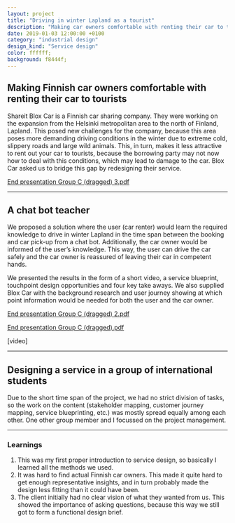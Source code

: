 ```yaml
---
layout: project
title: "Driving in winter Lapland as a tourist"
description: "Making car owners comfortable with renting their car to tourists with a chat bot by doing service design in a group of international students"
date: 2019-01-03 12:00:00 +0100
category: "industrial design"
design_kind: "Service design"
color: ffffff;
background: f8444f;
---
```


## Making Finnish car owners comfortable with renting their car to tourists

Shareit Blox Car is a Finnish car sharing company. They were working on the expansion from the Helsinki metropolitan area to the north of Finland, Lapland. This posed new challenges for the company, because this area poses more demanding driving conditions in the winter due to extreme cold, slippery roads and large wild animals. This, in turn, makes it less attractive to rent out your car to tourists, because the borrowing party may not now how to deal with this conditions, which may lead to damage to the car. Blox Car asked us to bridge this gap by redesigning their service.

[End presentation Group C (dragged) 3.pdf](https://www.notion.so/fb9cfc315e114e9daeba756eba4320f9#41397001dc5e4cbfb0c28fd9ceecee3a)

---

## A chat bot teacher

We proposed a solution where the user (car renter) would learn the required knowledge to drive in winter Lapland in the time span between the booking and car pick-up from a chat bot. Additionally, the car owner would be informed of the user’s knowledge. This way, the user can drive the car safely and the car owner is reassured of leaving their car in competent hands.

We presented the results in the form of a short video, a service blueprint, touchpoint design opportunities and four key take aways. We also supplied Blox Car with the background research and user journey showing at which point information would be needed for both the user and the car owner.

[End presentation Group C (dragged) 2.pdf](https://www.notion.so/fb9cfc315e114e9daeba756eba4320f9#ebb5b44e58f44725a8b6d456ce4b9edd)

[End presentation Group C (dragged).pdf](https://www.notion.so/fb9cfc315e114e9daeba756eba4320f9#38853711ee614049b1f38c97b806d23c)

[video]

---

## Designing a service in a group of international students

Due to the short time span of the project, we had no strict division of tasks, so the work on the content (stakeholder mapping, customer journey mapping, service blueprinting, etc.) was mostly spread equally among each other. One other group member and I focussed on the project management.

---

### Learnings

1. This was my first proper introduction to service design, so basically I learned all the methods we used.
2. It was hard to find actual Finnish car owners. This made it quite hard to get enough representative insights, and in turn probably made the design less fitting than it could have been.
3. The client initially had no clear vision of what they wanted from us. This showed the importance of asking questions, because this way we still got to form a functional design brief.
